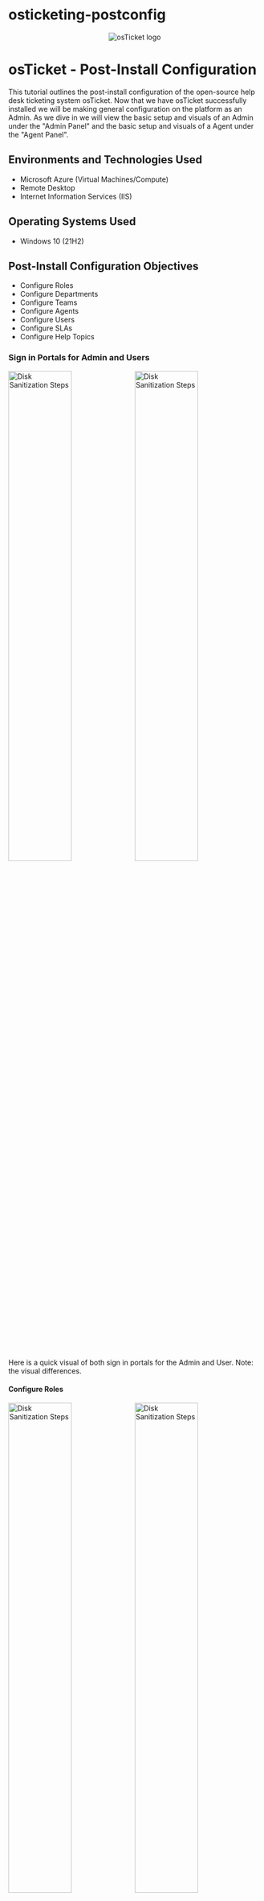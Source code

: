 # osticketing-postconfig
<p align="center">
<img src="https://i.imgur.com/Clzj7Xs.png" alt="osTicket logo"/>
</p>

<h1>osTicket - Post-Install Configuration</h1>
This tutorial outlines the post-install configuration of the open-source help desk ticketing system osTicket. Now that we have osTicket successfully installed we will be making general configuration on the platform as an Admin. As we dive in we will view the basic setup and visuals of an Admin under the "Admin Panel" and the basic setup and visuals of a Agent under the "Agent Panel". <br />

<h2>Environments and Technologies Used</h2>

- Microsoft Azure (Virtual Machines/Compute)
- Remote Desktop
- Internet Information Services (IIS)

<h2>Operating Systems Used </h2>

- Windows 10</b> (21H2)

<h2>Post-Install Configuration Objectives</h2>

- Configure Roles
- Configure Departments
- Configure Teams
- Configure Agents
- Configure Users
- Configure SLAs
- Configure Help Topics

<h3>Sign in Portals for Admin and Users</h3>

<img src="https://i.imgur.com/PuYpElv.png" height="50%" width="50%" alt="Disk Sanitization Steps"/><img src="https://i.imgur.com/GXtON0E.png" height="50%" width="50%" alt="Disk Sanitization Steps"/>

<p>Here is a quick visual of both sign in portals for the Admin and User. Note: the visual differences.</p>

<h4>Configure Roles</h4>

<img src="https://i.imgur.com/bMBQ717.png" height="50%" width="50%" alt="Disk Sanitization Steps"/><img src="https://i.imgur.com/BS0dYZM.png" height="50%" width="50%" alt="Disk Sanitization Steps"/>

<p>Once logged in, we will begin configuring by establishing a role named "Supreme Admin," which will let whoever is assigned to this role to do pretty much anything. Make sure you're in the Admin Panel by checking the top right, which should indicate "Agent Panel" (whatever panel you're in reflects the opposite panel as a link to access that panel). Simply create role and fill out. Path: Admin Panel -> Agents -> Roles</p>

<h5>Configure Departments</h5>

<img src="https://i.imgur.com/bMBQ717.png" height="50%" width="50%" alt="Disk Sanitization Steps"/><img src="https://i.imgur.com/bMBQ717.png" height="50%" width="50%" alt="Disk Sanitization Steps"/><img src="https://i.imgur.com/bMBQ717.png" height="50%" width="50%" alt="Disk Sanitization Steps"/>

<p>This is where you will create and configure the specific departments and also a place where you can add agents to department. Path: Admin Panel -> Agents -> Departments</p>

<h6>Configure Teams</h6>

<img src="https://i.imgur.com/bMBQ717.png" height="50%" width="50%" alt="Disk Sanitization Steps"/>

<p>Here is a quick visual of both sign portals for the Admin and User. Note: the visual differences. Admin Panel -> Agents -> Teams</p>

<h7>Configure Agents</h7>

<img src="https://i.imgur.com/bMBQ717.png" height="50%" width="50%" alt="Disk Sanitization Steps"/>

<p>Here is a quick visual of both sign portals for the Admin and User. Note: the visual differences. Admin Panel -> Agents -> Add New</p>

<h7>Configure Users</h7>

<img src="https://i.imgur.com/bMBQ717.png" height="50%" width="50%" alt="Disk Sanitization Steps"/>

<p>Here is a quick visual of both sign portals for the Admin and User. Note: the visual differences. Agent Panel -> Users -> Add New</p>

<h7>Configure SLAs</h7>

<img src="https://i.imgur.com/bMBQ717.png" height="50%" width="50%" alt="Disk Sanitization Steps"/>

<p> Admin Panel -> Manage -> SLA</p>

<h7>Configure Help Topics</h7>

<img src="https://i.imgur.com/bMBQ717.png" height="50%" width="50%" alt="Disk Sanitization Steps"/>

<p> Admin Panel -> Manage -> Help Topics</p>

